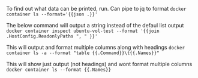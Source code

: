 To find out what data can be printed, run. Can pipe to jq to format
`docker container ls --format='{{json .}}'`

The below command will output a string instead of the defaul list output
`docker container inspect ubuntu-vol-test --format '{{join .HostConfig.ReadonlyPaths ", " }}'`

This will output and format multiple columns along with headings
`docker container ls -a --format "table {{.Command}}\t{{.Names}}"`

This will show just output (not headings) and wont format multiple columns
`docker container ls --format {{.Names}}`
